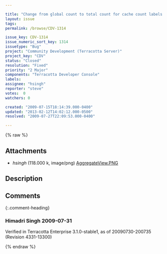 ```yaml
---

title: "Change from global count to total count for cache count labels in gui's"
layout: issue
tags: 
permalink: /browse/CDV-1314

issue_key: CDV-1314
issue_numeric_sort_key: 1314
issuetype: "Bug"
project: "Community Development (Terracotta Server)"
project_key: "CDV"
status: "Closed"
resolution: "Fixed"
priority: "2 Major"
components: "Terracotta Developer Console"
labels: 
assignee: "hsingh"
reporter: "steve"
votes:  0
watchers: 0

created: "2009-07-15T18:14:39.000-0400"
updated: "2013-02-12T14:02:12.000-0500"
resolved: "2009-07-27T22:09:53.000-0400"

---
```




{% raw %}


## Attachments

* <em>hsingh</em> (118.000 k, image/png) [AggregateView.PNG](/attachments/CDV/CDV-1314/AggregateView.PNG)




## Description

<div markdown="1" class="description">



</div>

## Comments


{:.comment-heading}
### **Himadri Singh** <span class="date">2009-07-31</span>

<div markdown="1" class="comment">

Verified in Terracotta Enterprise 3.1.0-stable1, as of 20090730-200735 (Revision 4331-13300)

</div>



{% endraw %}
